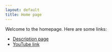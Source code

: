 ```yaml
---
layout: default
title: Home page
---
```


Welcome to the homepage. Here are some links:

- [Description page](description.md)
- [YouTube link](https://www.youtube.com)
